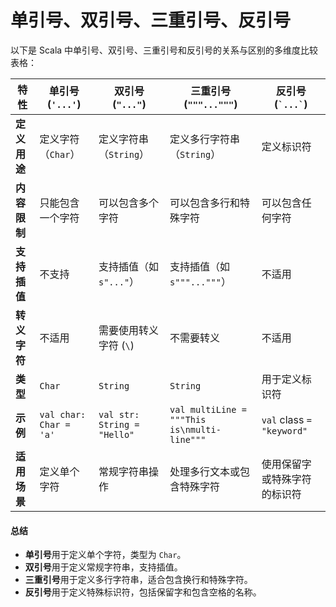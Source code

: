 # 单引号、双引号、三重引号、反引号

以下是 Scala 中单引号、双引号、三重引号和反引号的关系与区别的多维度比较表格：

| 特性       | 单引号 (`'...'`)          | 双引号 (`"..."`)               | 三重引号 (`"""..."""`)                          | 反引号 (`` `...` ``)         |
| -------- | ---------------------- | --------------------------- | ------------------------------------------- | ------------------------- |
| **定义用途** | 定义字符（`Char`）           | 定义字符串（`String`）             | 定义多行字符串（`String`）                           | 定义标识符                     |
| **内容限制** | 只能包含一个字符               | 可以包含多个字符                    | 可以包含多行和特殊字符                                 | 可以包含任何字符                  |
| **支持插值** | 不支持                    | 支持插值（如 `s"..."`）            | 支持插值（如 `s"""..."""`）                        | 不适用                       |
| **转义字符** | 不适用                    | 需要使用转义字符 (`\`)              | 不需要转义                                       | 不适用                       |
| **类型**   | `Char`                 | `String`                    | `String`                                    | 用于定义标识符                   |
| **示例**   | `val char: Char = 'a'` | `val str: String = "Hello"` | `val multiLine = """This is\nmulti-line"""` | `val` class `= "keyword"` |
| **适用场景** | 定义单个字符                 | 常规字符串操作                     | 处理多行文本或包含特殊字符                               | 使用保留字或特殊字符的标识符            |

#### 总结

* **单引号**用于定义单个字符，类型为 `Char`。
* **双引号**用于定义常规字符串，支持插值。
* **三重引号**用于定义多行字符串，适合包含换行和特殊字符。
* **反引号**用于定义特殊标识符，包括保留字和包含空格的名称。
